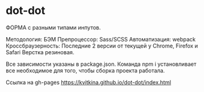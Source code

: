 # dot-dot
ФОРМА с разными типами инпутов.

Методология: БЭМ
Препроцессор: Sass/SCSS
Автоматизация: webpack
Кроссбраузерность: Последние 2 версии от текущей у Chrome, Firefox и Safari
Верстка резиновая.

Все зависимости указаны в package.json.
Команда npm i установливает все необходимое для того, чтобы сборка проекта работала.

Ссылка на gh-pages https://kvitkina.github.io/dot-dot/index.html
